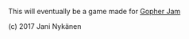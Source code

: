 This will eventually be a game made for [Gopher Jam](https://itch.io/jam/gopher-jam)

(c) 2017 Jani Nykänen


